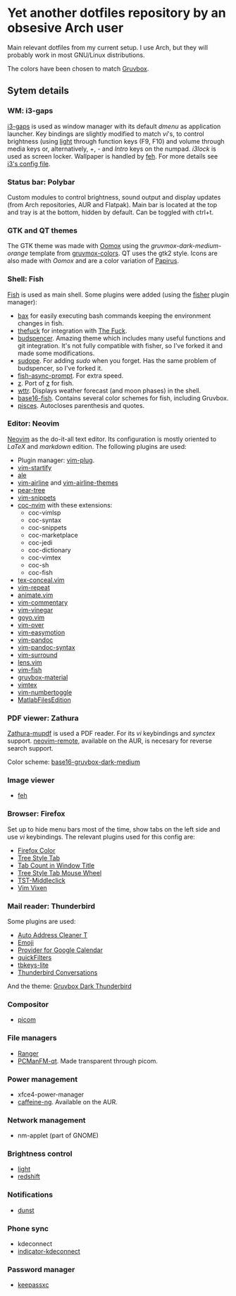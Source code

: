 # Yet another dotfiles repository by an obsesive Arch user
Main relevant dotfiles from my current setup. I use Arch, but they will probably work in most GNU/Linux distributions.

The colors have been chosen to match [Gruvbox](https://github.com/morhetz/gruvbox).


## Sytem details

### WM: i3-gaps

[i3-gaps](https://github.com/Airblader/i3) is used as window manager with its default *dmenu* as application launcher. Key bindings are slightly modified to match *vi*'s, to control brightness (using [light](https://github.com/haikarainen/light) through function keys (F9, F10) and volume through media keys or, alternatively, +, - and *Intro* keys on the numpad. *i3lock* is used as screen locker. Wallpaper is handled by [feh](https://github.com/derf/feh). For more details see [i3's config file](https://github.com/ngmoviedo/dofiles/blob/master/.config/i3/config).

### Status bar: Polybar

Custom modules to control brightness, sound output and display updates (from Arch repositories, AUR and Flatpak). Main bar is located at the top and tray is at the bottom, hidden by default. Can be toggled with ctrl+t.

### GTK and QT themes

The GTK theme was made with [Oomox](https://github.com/themix-project/oomox) using the *gruvmox-dark-medium-orange* template from [gruvmox-colors](https://github.com/Yethiel/gruvmox-colors). QT uses the gtk2 style. Icons are also made with *Oomox* and are a color variation of [Papirus](https://github.com/PapirusDevelopmentTeam/papirus-icon-theme).

### Shell: Fish

[Fish](https://github.com/fish-shell/fish-shell) is used as main shell. Some plugins were added (using the [fisher](https://github.com/jorgebucaran/fisher) plugin manager):

- [bax](https://github.com/jorgebucaran/bax.fish) for easily executing bash commands keeping the environment changes in fish.
- [thefuck](https://github.com/oh-my-fish/plugin-thefuck) for integration with [The Fuck](https://github.com/nvbn/thefuck).
- [budspencer](https://github.com/ngmoviedo/theme-budspencer). Amazing theme which includes many useful functions and git integration. It's not fully compatible with fisher, so I've forked it and made some modifications.
- [sudope](https://github.com/ngmoviedo/plugin-sudope). For adding *sudo* when you forget. Has the same problem of budspencer, so I've forked it.
- [fish-async-prompt](https://github.com/acomagu/fish-async-prompt). For extra speed.
- [z](https://github.com/jethrokuan/z). Port of [z](https://github.com/rupa/z) for fish.
- [wttr](https://github.com/oh-my-fish/plugin-wttr). Displays weather forecast (and moon phases) in the shell.
- [base16-fish](https://github.com/tomyun/base16-fish). Contains several color schemes for fish, including Gruvbox.
- [pisces](https://github.com/laughedelic/pisces). Autocloses parenthesis and quotes.

### Editor: Neovim

[Neovim](https://github.com/neovim/neovim) as the do-it-all text editor. Its configuration is mostly oriented to *LaTeX* and *markdown* edition. The following plugins are used:
- Plugin manager: [vim-plug](https://github.com/junegunn/vim-plug).
- [vim-startify](https://github.com/mhinz/vim-startify)
- [ale](https://github.com/dense-analysis/ale)
- [vim-airline](https://github.com/vim-airline/vim-airline) and [vim-airline-themes](https://github.com/vim-airline/vim-airline-themes)
- [pear-tree](https://github.com/tmsvg/pear-tree)
- [vim-snippets](https://github.com/honza/vim-snippets)
- [coc-nvim](https://github.com/neoclide/coc.nvim) with these extensions:
	- coc-vimlsp
	- coc-syntax
	- coc-snippets
	- coc-marketplace
	- coc-jedi
	- coc-dictionary
	- coc-vimtex
	- coc-sh
	- coc-fish
- [tex-conceal.vim](https://github.com/KeitaNakamura/tex-conceal.vim)
- [vim-repeat](https://github.com/tpope/vim-repeat)
- [animate.vim](https://github.com/camspiers/animate.vim)
- [vim-commentary](https://github.com/tpope/vim-commentary)
- [vim-vinegar](https://github.com/tpope/vim-vinegar)
- [goyo.vim](https://github.com/junegunn/goyo.vim)
- [vim-over](https://github.com/osyo-manga/vim-over)
- [vim-easymotion](https://github.com/easymotion/vim-easymotion)
- [vim-pandoc](https://github.com/vim-pandoc/vim-pandoc)
- [vim-pandoc-syntax](https://github.com/vim-pandoc/vim-pandoc-syntax)
- [vim-surround](https://github.com/tpope/vim-surround)
- [lens.vim](https://github.com/camspiers/lens.vim)
- [vim-fish](https://github.com/dag/vim-fish)
- [gruvbox-material](https://github.com/sainnhe/gruvbox-material)
- [vimtex](https://github.com/lervag/vimtex)
- [vim-numbertoggle](https://github.com/jeffkreeftmeijer/vim-numbertoggle)
- [MatlabFilesEdition](https://github.com/vim-scripts/MatlabFilesEdition)

### PDF viewer: Zathura

[Zathura-mupdf](https://github.com/pwmt/zathura-pdf-mupdf) is used a PDF reader. For its *vi* keybindings and *synctex* support. [neovim-remote](https://aur.archlinux.org/packages/neovim-remote/), available on the AUR, is necesary for reverse search support.

Color scheme: [base16-gruvbox-dark-medium](https://github.com/HaoZeke/base16-zathura/blob/master/build_schemes/base16-gruvbox-dark-medium.config)

### Image viewer

- [feh](https://github.com/derf/feh)

### Browser: Firefox

Set up to hide menu bars most of the time, show tabs on the left side and use *vi* keybindings. The relevant plugins used for this config are:

- [Firefox Color](https://addons.mozilla.org/en-US/firefox/addon/firefox-color/)
- [Tree Style Tab](https://addons.mozilla.org/en-US/firefox/addon/tree-style-tab/)
- [Tab Count in Window Title](https://addons.mozilla.org/es/firefox/addon/tab-count-in-window-title/)
- [Tree Style Tab Mouse Wheel](https://addons.mozilla.org/en-US/firefox/addon/tree-style-tab-mouse-wheel/)
- [TST-Middleclick](https://addons.mozilla.org/en-US/firefox/addon/tst-middleclick/)
- [Vim Vixen](https://addons.mozilla.org/en-US/firefox/addon/vim-vixen/)

### Mail reader: Thunderbird

Some plugins are used:

- [Auto Address Cleaner T](https://addons.thunderbird.net/en-US/thunderbird/addon/auto-address-cleaner-t/)
- [Emoji](https://addons.thunderbird.net/es/thunderbird/addon/emojiaddin/)
- [Provider for Google Calendar](https://addons.thunderbird.net/en-US/thunderbird/addon/provider-for-google-calendar/)
- [quickFilters](https://addons.thunderbird.net/en-US/thunderbird/addon/quickfilters/?src=userprofile)
- [tbkeys-lite](https://addons.thunderbird.net/en-US/thunderbird/addon/tbkeys-lite/?src=search)
- [Thunderbird Conversations](https://addons.thunderbird.net/en-US/thunderbird/addon/gmail-conversation-view/?src=userprofile)

And the theme: [Gruvbox Dark Thunderbird](https://addons.thunderbird.net/en-US/thunderbird/addon/gruvbox-dark-thunderbird/?src=userprofile)

### Compositor

- [picom](https://github.com/yshui/picom)

### File managers

- [Ranger](https://github.com/ranger/ranger)
- [PCManFM-qt](https://github.com/lxqt/pcmanfm-qt). Made transparent through picom.

### Power management

- xfce4-power-manager
- [caffeine-ng](https://github.com/caffeine-ng/caffeine-ng). Available on the AUR.

### Network management

- nm-applet (part of GNOME)

### Brightness control

- [light](https://github.com/haikarainen/light)
- [redshift](https://github.com/jonls/redshift)

### Notifications

- [dunst](https://github.com/dunst-project/dunst)

### Phone sync

- kdeconnect
- [indicator-kdeconnect](https://github.com/Bajoja/indicator-kdeconnect)

### Password manager

- [keepassxc](https://keepassxc.org/)

